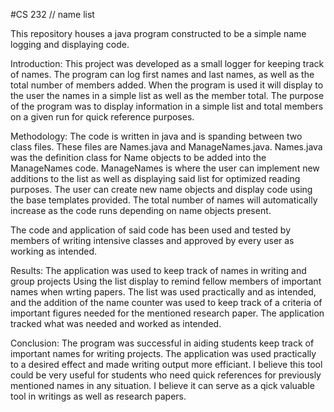 #CS 232 // name list

This repository houses a java program constructed to be a simple name logging and displaying code.

Introduction:
    This project was developed as a small logger for keeping track of names. 
The program can log first names and last names, as well as the total number of members added. When the program is used it will display to the user the names in a simple list as well as the member total. The purpose of the program was to display information in a simple list and total members on a given run for quick reference purposes.

Methodology:
    The code is written in java and is spanding between two class files. These files
are Names.java and ManageNames.java. Names.java was the definition class for Name objects to be added into the ManageNames code. ManageNames is where the user can implement new additions to the list as well as displaying said list for optimized reading purposes. The user can create new name objects and display code using the base templates provided. The total number of names will automatically increase as the code runs depending on name objects present.

The code and application of said code has been used and tested by members
of writing intensive classes and approved by every user as working as intended.

Results:
    The application was used to keep track of names in writing and group projects
Using the list display to remind fellow members of important names when wrting papers. The list was used practically and as intended, and the addition of the name counter was used to keep track of a criteria of important figures needed for the mentioned research paper. The application tracked what was needed and worked as intended.

Conclusion:
    The program was successful in aiding students keep track of important names for
writing projects. The application was used practically to a desired effect and made writing output more efficiant. I believe this tool could be very useful for students who need quick references for previously mentioned names in any situation. I believe it can serve as a qick valuable tool in writings as well as research papers. 
